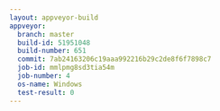 ```yaml
---
layout: appveyor-build
appveyor:
  branch: master
  build-id: 51951048
  build-number: 651
  commit: 7ab24163206c19aaa992216b29c2de8f6f7898c7
  job-id: mmlpmg8sd3tia54m
  job-number: 4
  os-name: Windows
  test-result: 0
---
```

